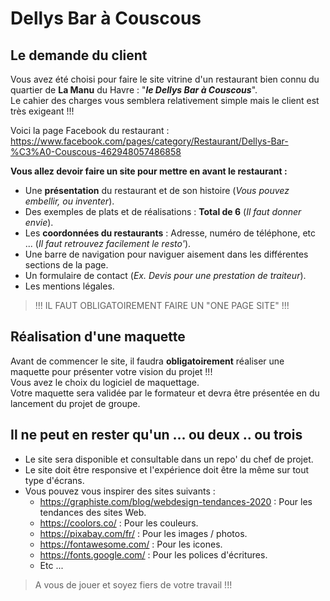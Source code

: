 # Dellys Bar à Couscous

## Le demande du client

Vous avez été choisi pour faire le site vitrine d'un restaurant bien connu du quartier de **La Manu** du Havre : "***le Dellys Bar à Couscous***".  
Le cahier des charges vous semblera relativement simple mais le client est très exigeant !!!  

Voici la page Facebook du restaurant : <https://www.facebook.com/pages/category/Restaurant/Dellys-Bar-%C3%A0-Couscous-462948057486858>  

**Vous allez devoir faire un site pour mettre en avant le restaurant :**

- Une **présentation** du restaurant et de son histoire (*Vous pouvez embellir, ou inventer*).
- Des exemples de plats et de réalisations : **Total de 6** (*Il faut donner envie*).
- Les **coordonnées du restaurants** : Adresse, numéro de téléphone, etc ... (*Il faut retrouvez facilement le resto'*).
- Une barre de navigation pour naviguer aisement dans les différentes sections de la page.
- Un formulaire de contact (*Ex. Devis pour une prestation de traiteur*).
- Les mentions légales.  

> !!! IL FAUT OBLIGATOIREMENT FAIRE UN "ONE PAGE SITE" !!!

## Réalisation d'une maquette

Avant de commencer le site, il faudra **obligatoirement** réaliser une maquette pour présenter votre vision du projet !!!  
Vous avez le choix du logiciel de maquettage.  
Votre maquette sera validée par le formateur et devra être présentée en  du lancement du projet de groupe.

## Il ne peut en rester qu'un ... ou deux .. ou trois

- Le site sera disponible et consultable dans un repo' du chef de projet.
- Le site doit être responsive et l'expérience doit être la même sur tout type d'écrans.
- Vous pouvez vous inspirer des sites suivants :
  - <https://graphiste.com/blog/webdesign-tendances-2020> : Pour les tendances des sites Web.
  - <https://coolors.co/> : Pour les couleurs.
  - <https://pixabay.com/fr/> : Pour les images / photos.
  - <https://fontawesome.com/> : Pour les icones.
  - <https://fonts.google.com/> : Pour les polices d'écritures.
  - Etc ...

> A vous de jouer et soyez fiers de votre travail !!!
